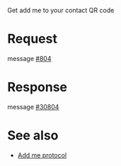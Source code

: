Get add me to your contact QR code

# Request
message [#804](../../proto/README.md#action_804)

# Response
message [#30804](../../proto/README.md#action_30804)

# See also

* [Add me protocol](../../Protocol.md#add_me)